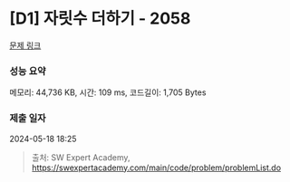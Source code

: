 # [D1] 자릿수 더하기 - 2058 

[문제 링크](https://swexpertacademy.com/main/code/problem/problemDetail.do?contestProbId=AV5QPRjqA10DFAUq) 

### 성능 요약

메모리: 44,736 KB, 시간: 109 ms, 코드길이: 1,705 Bytes

### 제출 일자

2024-05-18 18:25



> 출처: SW Expert Academy, https://swexpertacademy.com/main/code/problem/problemList.do